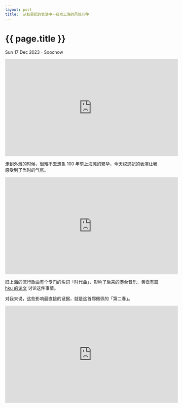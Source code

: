 ```yaml
---
layout: post
title:  从权恩妃的表演中一窥老上海的风情万种
---
```


{{ page.title }}
================
<p class="meta">Sun 17 Dec 2023 - Soochow </p>

<iframe width="560" height="315" src="https://www.youtube.com/embed/pb0-X2lMd5I?si=Fq2FSX8xw5ydw5Uy" title="YouTube video player" frameborder="0" allow="accelerometer; autoplay; clipboard-write; encrypted-media; gyroscope; picture-in-picture; web-share" allowfullscreen></iframe>

走到外滩的时候，很难不去想象 100 年前上海滩的繁华，今天权恩妃的表演让我感受到了当时的气氛。

<iframe width="560" height="315" src="https://www.youtube-nocookie.com/embed/eWPi9-GahG8" title="YouTube video player" frameborder="0" allow="accelerometer; autoplay; clipboard-write; encrypted-media; gyroscope; picture-in-picture; web-share" allowfullscreen></iframe>

旧上海的流行歌曲有个专门的名词「时代曲」，影响了后来的港台音乐，黄霑有篇 [hku 的论文](https://g-city.sass.org.cn/_upload/article/files/d6/d5/b92b709f4a12989d9accd2517057/4d36f984-177c-4523-a0c4-b60ae01b228d.pdf) 讨论这件事情。

对我来说，这些影响最直接的证据，就是这首郑佩佩的「第二春」。

<iframe width="560" height="315" src="https://www.youtube.com/embed/9Xg1WUsdkK8?si=8GRN51mAMf9QufYe" title="YouTube video player" frameborder="0" allow="accelerometer; autoplay; clipboard-write; encrypted-media; gyroscope; picture-in-picture; web-share" allowfullscreen></iframe>
